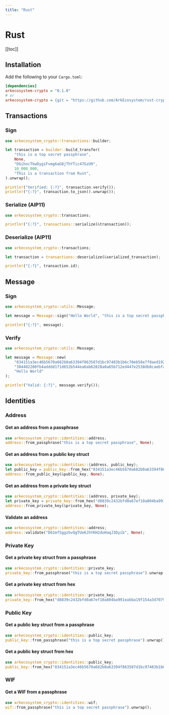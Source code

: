 ```yaml
---
title: "Rust"
---
```


# Rust

[[toc]]

## Installation

Add the following to your `Cargo.toml`:
```ini
[dependencies]
arkecosystem-crypto = "0.1.0"
# or
arkecosystem-crypto = {git = "https://github.com/ArkEcosystem/rust-crypto", branch = "master" }
```

## Transactions

### Sign

```rust
use arkecosystem_crypto::transactions::builder;

let transaction = builder::build_transfer(
    "this is a top secret passphrase",
    None,
    "DGihocTkwDygiFvmg6aG8jThYTic47GzU9",
    10_000_000,
    "This is a transaction from Rust",
).unwrap();

println!("Verified: {:?}", transaction.verify());
println!("{:?}", transaction.to_json().unwrap());
```

### Serialize (AIP11)

```rust
use arkecosystem_crypto::transactions;

println!("{:?}", transactions::serialize(&transaction));
```

### Deserialize (AIP11)

```rust
use arkecosystem_crypto::transactions;

let transaction = transactions::deserialize(&serialized_transaction);

println!("{:?}", transaction.id);
```

## Message

### Sign

```rust
use arkecosystem_crypto::utils::Message;

let message = Message::sign("Hello World", "this is a top secret passphrase");

println!("{:?}", message);
```

### Verify

```rust
use arkecosystem_crypto::utils::Message;

let message = Message::new(
    "034151a3ec46b5670a682b0a63394f863587d1bc97483b1b6c70eb58e7f0aed192",
    "304402200fb4adddd1f1d652b544ea6ab62828a0a65b712ed447e2538db0caebfa68929e02205ecb2e1c63b29879c2ecf1255db506d671c8b3fa6017f67cfd1bf07e6edd1cc8",
    "Hello World"
);

println!("Valid: {:?}", message.verify());
```

## Identities

### Address

#### Get an address from a passphrase
```rust
use arkecosystem_crypto::identities::address;
address::from_passphrase("this is a top secret passphrase", None);
```

#### Get an address from a public key struct
```rust
use arkecosystem_crypto::identities::{address, public_key};
let public_key = public_key::from_hex("034151a3ec46b5670a682b0a63394f863587d1bc97483b1b6c70eb58e7f0aed192").unwrap();
address::from_public_key(&public_key, None);
```

#### Get an address from a private key struct
```rust
use arkecosystem_crypto::identities::{address, private_key};
let private_key = private_key::from_hex("d8839c2432bfd0a67ef10a804ba991eabba19f154a3d707917681d45822a5712").unwrap();
address::from_private_key(&private_key, None);
```

#### Validate an address
```rust
use arkecosystem_crypto::identities::address;
address::validate("D61mfSggzbvQgTUe6JhYKH2doHaqJ3Dyib", None);
```

### Private Key

#### Get a private key struct from a passphrase
```rust
use arkecosystem_crypto::identities::private_key;
private_key::from_passphrase("this is a top secret passphrase").unwrap();
```

#### Get a private key struct from hex
```rust
use arkecosystem_crypto::identities::private_key;
private_key::from_hex("d8839c2432bfd0a67ef10a804ba991eabba19f154a3d707917681d45822a5712").unwrap();
```

### Public Key

#### Get a public key struct from a passphrase
```rust
use arkecosystem_crypto::identities::public_key;
public_key::from_passphrase("this is a top secret passphrase").unwrap();
```

#### Get a public key struct from hex
```rust
use arkecosystem_crypto::identities::public_key;
public_key::from_hex("034151a3ec46b5670a682b0a63394f863587d1bc97483b1b6c70eb58e7f0aed192").unwrap();
```

### WIF

#### Get a WIF from a passphrase
```rust
use arkecosystem_crypto::identities::wif;
wif::from_passphrase("this is a top secret passphrase").unwrap();
```
